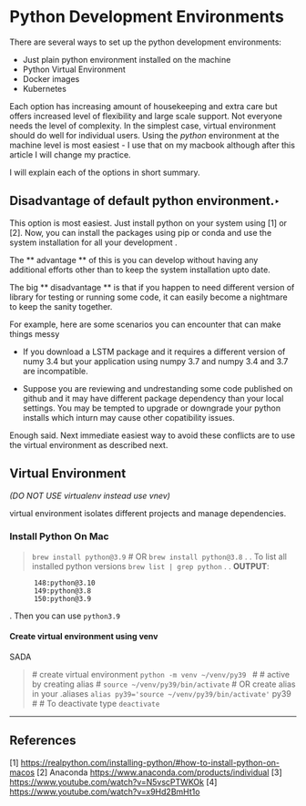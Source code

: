 # Python Development Environments 

There are several ways to set up the python development environments:

* Just plain python environment installed on the machine
* Python Virtual Environment 
* Docker images 
* Kubernetes 

Each option has increasing amount of housekeeping and extra care but offers increased level of flexibility and large scale support. Not everyone needs the level of complexity. In the simplest case, virtual environment should do well for individual users. Using the *python* environment at the machine level is most easiest - I use that on my macbook although after this article I will change my practice.

I will explain each of the options in short summary. 

## Disadvantage of default python environment.‣
This option is most easiest. Just install python on your system using [1] or 
[2]. Now, you can install the packages using pip or conda and use the system installation for all your development .

The ** advantage ** of this is you can develop without having any additional efforts other than to keep the system installation upto date.


The big ** disadvantage ** is that if you happen to need different version of library for testing or running some code, it can easily become a nightmare to keep the sanity together.

For example, here are some scenarios you can encounter that can make things messy

* If you download a LSTM package and it requires a different version of numy 3.4 but your application using numpy 3.7 and numpy 3.4 and 3.7 are incompatible. 

* Suppose you are reviewing and undrestanding some code published on github and it may have different package dependency than your local settings. You may be tempted to upgrade or downgrade your python installs which inturn may cause other copatibility issues. 

Enough said. Next immediate easiest way to avoid these conflicts are to use the virtual environment as described next.

## Virtual Environment 

*(DO NOT USE virtualenv instead use vnev)* 

virtual environment isolates different projects and manage dependencies.

### Install Python On Mac
> `brew install python@3.9` # OR `brew install python@3.8`
.
.
To list all installed python versions
	`brew list | grep python`
.
.
**OUTPUT**:  	
```
      148:python@3.10
      149:python@3.8
      150:python@3.9
```
.
Then you can use `python3.9`

#### Create virtual environment using venv
SADA

>\# create virtual environment
`python -m venv ~/venv/py39 `
\#
\# active by creating alias
\#
`source ~/venv/py39/bin/activate`
\# OR create alias in your .aliases
`alias py39='source ~/venv/py39/bin/activate'`
py39
\#
\# To deactivate type
`deactivate`

---
## References
[1] https://realpython.com/installing-python/#how-to-install-python-on-macos
[2] Anaconda https://www.anaconda.com/products/individual
[3] https://www.youtube.com/watch?v=N5vscPTWKOk
[4] https://www.youtube.com/watch?v=x9Hd2BmHt1o